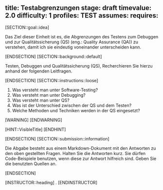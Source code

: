 title: Testabgrenzungen
stage: draft
timevalue: 2.0
difficulty: 1
profiles: TEST
assumes:
requires:
---
[SECTION::goal::idea]

Das Ziel dieser Einheit ist es, die Abgrenzungen des Testens zum Debuggen und zur Qualitätssicherung (QS) (eng.: Quality Assurance (QA)) zu verstehen, damit ich sie eindeutig voneinander unterscheiden kann.

[ENDSECTION]
[SECTION::background::default]

Testen, Debuggen und Qualitätssicherung (QS), Recherchieren Sie hierzu anhand der folgenden Leitfragen.

[ENDSECTION]
[SECTION::instructions::loose]

1. Was versteht man unter Software-Testing?
2. Was versteht man unter Debugging?
3. Was versteht man unter QS?
4. Was ist der Unterschied zwischen der QS und dem Testen?
5. Welche Methoden und Techniken werden in der QS eingesetzt?

[WARNING]
[ENDWARNING]

[HINT::VisibleTitle]
[ENDHINT]

[ENDSECTION]
[SECTION::submission::information]

Die Abgabe besteht aus einem Markdown-Dokument mit den Antworten zu den oben gestellten Fragen.
Halten Sie die Antworten kurz.
Sie dürfen Code-Beispiele benutzen, wenn diese zur Antwort hilfreich sind.
Geben Sie die benutzten Quellen an.

[ENDSECTION]

[INSTRUCTOR::heading]
.
[ENDINSTRUCTOR]
